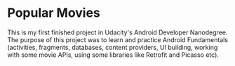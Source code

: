 # Popular Movies
This is my first finished project in Udacity's Android Developer Nanodegree. The purpose of this project was to learn and practice Android Fundamentals (activities, fragments, databases, content providers, UI building, working with some movie APIs, using some libraries like Retrofit and Picasso etc).
